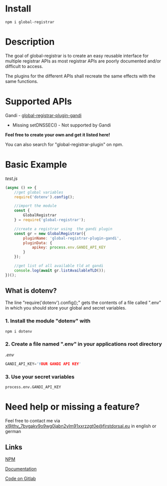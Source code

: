 # Install
```
npm i global-registrar
```

# Description
The goal of global-registrar is to create an easy reusable interface for multiple registrar APIs as most registrar APIs are poorly documented and/or difficult to access. 

The plugins for the different APIs shall recreate the same effects with the same functions.

# Supported APIs

Gandi - [global-registrar-plugin-gandi](https://www.npmjs.com/package/global-registrar-plugin-gandi)

- Missing setDNSSEC() - Not supported by Gandi

**Feel free to create your own and get it listed here!**

You can also search for "global-registrar-plugin" on npm.


# Basic Example
*test.js*
```js
(async () => {
    //get global variables
    require('dotenv').config();

    //import the module
    const {
        GlobalRegistrar
    } = require('global-registrar');

    //create a registrar using  the gandi plugin
    const gr = new GlobalRegistrar({
        pluginName: 'global-registrar-plugin-gandi',
        pluginData: {
            apikey: process.env.GANDI_API_KEY
        }
    });

    //get list of all available tld at gandi
    console.log(await gr.listAvailableTLD());
})();

```
## What is dotenv?
The line "require('dotenv').config();" gets the contents of a file called ".env" in which you should store your global and secret variables.

### 1. Install the module "dotenv" with
```
npm i dotenv
```
### 2. Create a file named ".env" in your applications root directory

*.env*
```c
GANDI_API_KEY='YOUR GANDI API KEY'
```
### 3. Use your secret variables 
```
process.env.GANDI_API_KEY
```

# Need help or missing a feature?
Feel free to contact me via [xl9jthv_7bvgakv9o9wg0jabn2ylm91xxrzzgt0e@firstdorsal.eu](mailto:xl9jthv_7bvgakv9o9wg0jabn2ylm91xxrzzgt0e@firstdorsal.eu) in english or german



## Links
[NPM](https://www.npmjs.com/package/global-registrar)

[Documentation](https://firstdorsal.eu/doc/global-registrar/)

[Code on Gitlab](https://git.firstdorsal.eu/firstdorsal/global-registrar)
